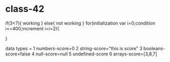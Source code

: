 # class-42

if(3<7){
working
}
else{
not working
}
for(initialization var i=0;condition i<=400;increment i=i=2){

}

data types = 
1 numbers-score=0
2 string-score="this is score"
3 booleans-score=false
4 null-score=null
5 undefined-score
6 arrays-score=[3,8,7]
